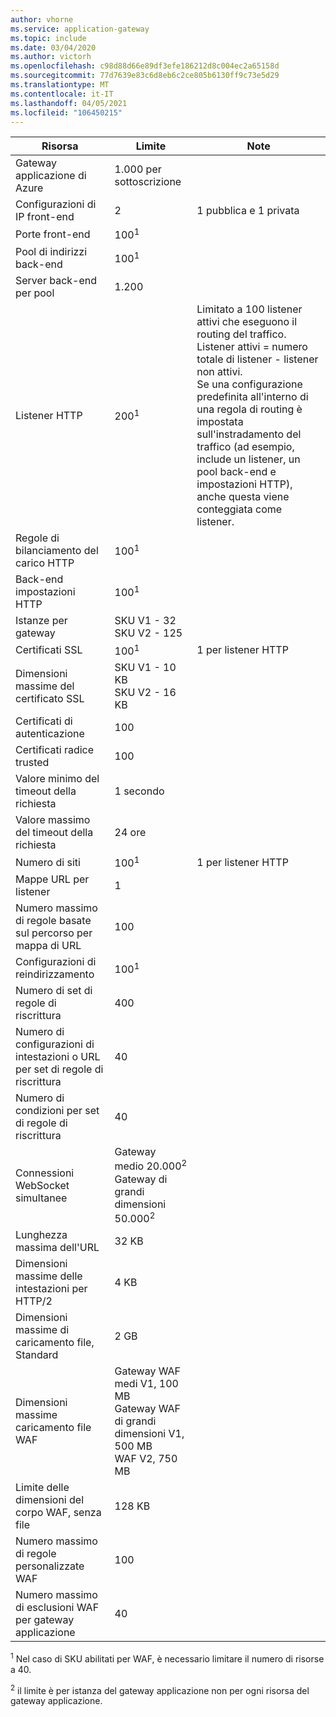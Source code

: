 ```yaml
---
author: vhorne
ms.service: application-gateway
ms.topic: include
ms.date: 03/04/2020
ms.author: victorh
ms.openlocfilehash: c98d88d66e89df3efe186212d8c004ec2a65158d
ms.sourcegitcommit: 77d7639e83c6d8eb6c2ce805b6130ff9c73e5d29
ms.translationtype: MT
ms.contentlocale: it-IT
ms.lasthandoff: 04/05/2021
ms.locfileid: "106450215"
---
```

| Risorsa | Limite | Note |
| --- | --- | --- |
| Gateway applicazione di Azure |1\.000 per sottoscrizione | |
| Configurazioni di IP front-end |2 |1 pubblica e 1 privata |
| Porte front-end |100<sup>1</sup> | |
| Pool di indirizzi back-end |100<sup>1</sup> | |
| Server back-end per pool |1.200 | |
| Listener HTTP |200<sup>1</sup> |Limitato a 100 listener attivi che eseguono il routing del traffico. Listener attivi = numero totale di listener - listener non attivi.<br>Se una configurazione predefinita all'interno di una regola di routing è impostata sull'instradamento del traffico (ad esempio, include un listener, un pool back-end e impostazioni HTTP), anche questa viene conteggiata come listener.|
| Regole di bilanciamento del carico HTTP |100<sup>1</sup> | |
| Back-end impostazioni HTTP |100<sup>1</sup> | |
| Istanze per gateway |SKU V1 - 32<br>SKU V2 - 125 | |
| Certificati SSL |100<sup>1</sup> |1 per listener HTTP |
| Dimensioni massime del certificato SSL |SKU V1 - 10 KB<br>SKU V2 - 16 KB| |
| Certificati di autenticazione |100 | |
| Certificati radice trusted |100 | |
| Valore minimo del timeout della richiesta |1 secondo | |
| Valore massimo del timeout della richiesta |24 ore | |
| Numero di siti |100<sup>1</sup> |1 per listener HTTP |
| Mappe URL per listener |1 | |
| Numero massimo di regole basate sul percorso per mappa di URL|100||
| Configurazioni di reindirizzamento |100<sup>1</sup>| |
| Numero di set di regole di riscrittura |400| |
| Numero di configurazioni di intestazioni o URL per set di regole di riscrittura|40| |
| Numero di condizioni per set di regole di riscrittura|40| |
| Connessioni WebSocket simultanee |Gateway medio 20.000<sup>2</sup><br> Gateway di grandi dimensioni 50.000<sup>2</sup>| |
| Lunghezza massima dell'URL|32 KB| |
| Dimensioni massime delle intestazioni per HTTP/2 |4 KB| |
| Dimensioni massime di caricamento file, Standard |2 GB | |
| Dimensioni massime caricamento file WAF |Gateway WAF medi V1, 100 MB<br>Gateway WAF di grandi dimensioni V1, 500 MB<br>WAF V2, 750 MB| |
| Limite delle dimensioni del corpo WAF, senza file|128 KB||
| Numero massimo di regole personalizzate WAF|100||
| Numero massimo di esclusioni WAF per gateway applicazione|40||

<sup>1</sup> Nel caso di SKU abilitati per WAF, è necessario limitare il numero di risorse a 40.

<sup>2</sup> il limite è per istanza del gateway applicazione non per ogni risorsa del gateway applicazione.
